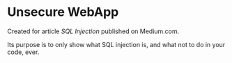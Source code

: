 # Unsecure WebApp

Created for article _SQL Injection_ published on Medium.com.

Its purpose is to only show what SQL injection is, and what not to do in your code, ever.
